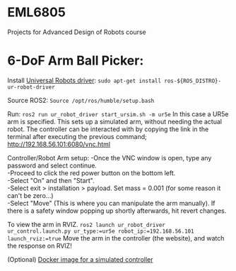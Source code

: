 # EML6805
Projects for Advanced Design of Robots course

# 6-DoF Arm Ball Picker:

Install [Universal Robots driver](https://github.com/UniversalRobots/Universal_Robots_ROS2_Driver):
`sudo apt-get install ros-${ROS_DISTRO}-ur-robot-driver`

Source ROS2:
`Source /opt/ros/humble/setup.bash`

Run: 
`ros2 run ur_robot_driver start_ursim.sh -m ur5e`
In this case a UR5e arm is specified. This sets up a simulated arm, without needing the actual robot. The controller can be interacted with by copying the link in the terminal after executing the previous command; http://192.168.56.101:6080/vnc.html

Controller/Robot Arm setup: 
  -Once the VNC window is open, type any password and select continue.  
  -Proceed to click the red power button on the bottom left.  
  -Select "On" and then "Start".  
  -Select exit > installation > payload. Set mass = 0.001 (for some reason it can't be zero...)  
  -Select "Move" (This is where you can manipulate the arm manually). If there is a safety window popping up shortly afterwards, hit revert changes.  

To view the arm in RVIZ. 
`ros2 launch ur_robot_driver ur_control.launch.py ur_type:=ur5e robot_ip:=192.168.56.101 launch_rviz:=true` 
Move the arm in the controller (the website), and watch the response on RVIZ! 

(Optional) [Docker image for a simulated controller](https://hub.docker.com/r/universalrobots/ursim_e-series) 

